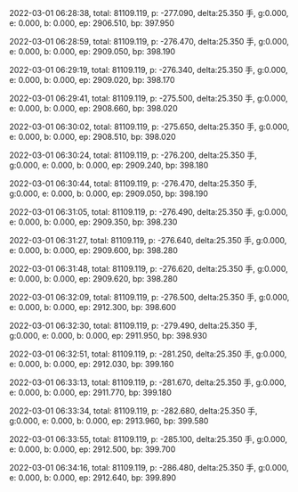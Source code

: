 2022-03-01 06:28:38, total: 81109.119, p: -277.090, delta:25.350 手, g:0.000, e: 0.000, b: 0.000, ep: 2906.510, bp: 397.950

2022-03-01 06:28:59, total: 81109.119, p: -276.470, delta:25.350 手, g:0.000, e: 0.000, b: 0.000, ep: 2909.050, bp: 398.190

2022-03-01 06:29:19, total: 81109.119, p: -276.340, delta:25.350 手, g:0.000, e: 0.000, b: 0.000, ep: 2909.020, bp: 398.170

2022-03-01 06:29:41, total: 81109.119, p: -275.500, delta:25.350 手, g:0.000, e: 0.000, b: 0.000, ep: 2908.660, bp: 398.020

2022-03-01 06:30:02, total: 81109.119, p: -275.650, delta:25.350 手, g:0.000, e: 0.000, b: 0.000, ep: 2908.510, bp: 398.020

2022-03-01 06:30:24, total: 81109.119, p: -276.200, delta:25.350 手, g:0.000, e: 0.000, b: 0.000, ep: 2909.240, bp: 398.180

2022-03-01 06:30:44, total: 81109.119, p: -276.470, delta:25.350 手, g:0.000, e: 0.000, b: 0.000, ep: 2909.050, bp: 398.190

2022-03-01 06:31:05, total: 81109.119, p: -276.490, delta:25.350 手, g:0.000, e: 0.000, b: 0.000, ep: 2909.350, bp: 398.230

2022-03-01 06:31:27, total: 81109.119, p: -276.640, delta:25.350 手, g:0.000, e: 0.000, b: 0.000, ep: 2909.600, bp: 398.280

2022-03-01 06:31:48, total: 81109.119, p: -276.620, delta:25.350 手, g:0.000, e: 0.000, b: 0.000, ep: 2909.620, bp: 398.280

2022-03-01 06:32:09, total: 81109.119, p: -276.500, delta:25.350 手, g:0.000, e: 0.000, b: 0.000, ep: 2912.300, bp: 398.600

2022-03-01 06:32:30, total: 81109.119, p: -279.490, delta:25.350 手, g:0.000, e: 0.000, b: 0.000, ep: 2911.950, bp: 398.930

2022-03-01 06:32:51, total: 81109.119, p: -281.250, delta:25.350 手, g:0.000, e: 0.000, b: 0.000, ep: 2912.030, bp: 399.160

2022-03-01 06:33:13, total: 81109.119, p: -281.670, delta:25.350 手, g:0.000, e: 0.000, b: 0.000, ep: 2911.770, bp: 399.180

2022-03-01 06:33:34, total: 81109.119, p: -282.680, delta:25.350 手, g:0.000, e: 0.000, b: 0.000, ep: 2913.960, bp: 399.580

2022-03-01 06:33:55, total: 81109.119, p: -285.100, delta:25.350 手, g:0.000, e: 0.000, b: 0.000, ep: 2912.500, bp: 399.700

2022-03-01 06:34:16, total: 81109.119, p: -286.480, delta:25.350 手, g:0.000, e: 0.000, b: 0.000, ep: 2912.640, bp: 399.890